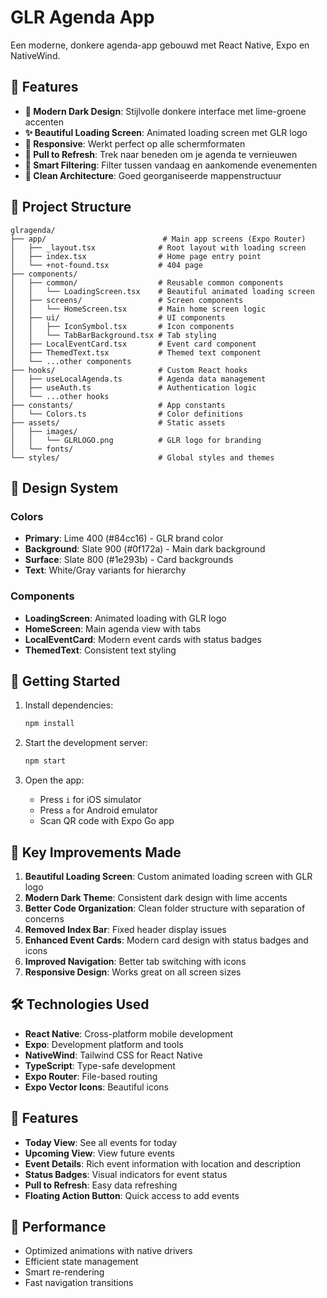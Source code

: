 # GLR Agenda App

Een moderne, donkere agenda-app gebouwd met React Native, Expo en NativeWind.

## 🌟 Features

- **🎨 Modern Dark Design**: Stijlvolle donkere interface met lime-groene accenten
- **✨ Beautiful Loading Screen**: Animated loading screen met GLR logo
- **📱 Responsive**: Werkt perfect op alle schermformaten
- **🔄 Pull to Refresh**: Trek naar beneden om je agenda te vernieuwen
- **📅 Smart Filtering**: Filter tussen vandaag en aankomende evenementen
- **🎯 Clean Architecture**: Goed georganiseerde mappenstructuur

## 📁 Project Structure

```
glragenda/
├── app/                          # Main app screens (Expo Router)
│   ├── _layout.tsx              # Root layout with loading screen
│   ├── index.tsx                # Home page entry point
│   └── +not-found.tsx           # 404 page
├── components/
│   ├── common/                  # Reusable common components
│   │   └── LoadingScreen.tsx    # Beautiful animated loading screen
│   ├── screens/                 # Screen components
│   │   └── HomeScreen.tsx       # Main home screen logic
│   ├── ui/                      # UI components
│   │   ├── IconSymbol.tsx       # Icon components
│   │   └── TabBarBackground.tsx # Tab styling
│   ├── LocalEventCard.tsx       # Event card component
│   ├── ThemedText.tsx           # Themed text component
│   └── ...other components
├── hooks/                       # Custom React hooks
│   ├── useLocalAgenda.ts        # Agenda data management
│   ├── useAuth.ts               # Authentication logic
│   └── ...other hooks
├── constants/                   # App constants
│   └── Colors.ts                # Color definitions
├── assets/                      # Static assets
│   ├── images/
│   │   └── GLRLOGO.png          # GLR logo for branding
│   └── fonts/
└── styles/                      # Global styles and themes
```

## 🎨 Design System

### Colors
- **Primary**: Lime 400 (#84cc16) - GLR brand color
- **Background**: Slate 900 (#0f172a) - Main dark background
- **Surface**: Slate 800 (#1e293b) - Card backgrounds
- **Text**: White/Gray variants for hierarchy

### Components
- **LoadingScreen**: Animated loading with GLR logo
- **HomeScreen**: Main agenda view with tabs
- **LocalEventCard**: Modern event cards with status badges
- **ThemedText**: Consistent text styling

## 🚀 Getting Started

1. Install dependencies:
   ```bash
   npm install
   ```

2. Start the development server:
   ```bash
   npm start
   ```

3. Open the app:
   - Press `i` for iOS simulator
   - Press `a` for Android emulator
   - Scan QR code with Expo Go app

## 🔧 Key Improvements Made

1. **Beautiful Loading Screen**: Custom animated loading screen with GLR logo
2. **Modern Dark Theme**: Consistent dark design with lime accents
3. **Better Code Organization**: Clean folder structure with separation of concerns
4. **Removed Index Bar**: Fixed header display issues
5. **Enhanced Event Cards**: Modern card design with status badges and icons
6. **Improved Navigation**: Better tab switching with icons
7. **Responsive Design**: Works great on all screen sizes

## 🛠 Technologies Used

- **React Native**: Cross-platform mobile development
- **Expo**: Development platform and tools
- **NativeWind**: Tailwind CSS for React Native
- **TypeScript**: Type-safe development
- **Expo Router**: File-based routing
- **Expo Vector Icons**: Beautiful icons

## 📱 Features

- **Today View**: See all events for today
- **Upcoming View**: View future events
- **Event Details**: Rich event information with location and description
- **Status Badges**: Visual indicators for event status
- **Pull to Refresh**: Easy data refreshing
- **Floating Action Button**: Quick access to add events

## 🎯 Performance

- Optimized animations with native drivers
- Efficient state management
- Smart re-rendering
- Fast navigation transitions
